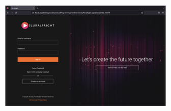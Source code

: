 ![screenshot](https://github.com/saintlypioneer/PluralSightLogin-Clone-/blob/main/assets/Screenshot%202022-12-25%20at%205.47.18%20AM.jpeg?raw=true)
